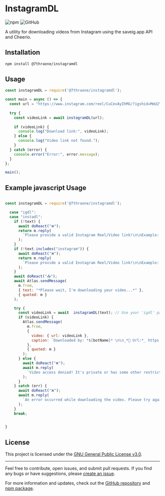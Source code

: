 # InstagramDL

![npm](https://img.shields.io/npm/v/@7thraone/instagramdl)
![GitHub](https://img.shields.io/github/license/7thRA-ONE/instagramdl)

A utility for downloading videos from Instagram using the saveig.app API and Cheerio.

## Installation

```bash
npm install @7thraone/instagramdl
```

## Usage

```javascript
const instagramDL = require('@7thraone/instagramdl');

const main = async () => {
  const url = "https://www.instagram.com/reel/CuCevAyIhMG/?igshid=MmU2YjMzNjRlOQ==";
  
  try {
    const videoLink = await instagramDL(url);
    
    if (videoLink) {
      console.log("Download link:", videoLink);
    } else {
      console.log("Video link not found.");
    }
  } catch (error) {
    console.error("Error:", error.message);
  }
};

main();
```

## Example javascript Usage

```javascript

const instagramDL = require('@7thraone/instagramdl');

  case "igdl":
  case "instadl":
    if (!text) {
      await doReact("❌");
      return m.reply(
        `Please provide a valid Instagram Reel/Video link!\n\nExample: *${prefix}igdl https://www.instagram.com/p/CP7Y4Y8J8ZU/*`
      );
    }
    if (!text.includes("instagram")) {
      await doReact("❌");
      return m.reply(
        `Please provide a valid Instagram Reel/Video link!\n\nExample: *${prefix}igdl https://www.instagram.com/p/CP7Y4Y8J8ZU/*`
      );
    }
    await doReact("📥");
    await Atlas.sendMessage(
      m.from,
      { text: "*Please wait, I'm downloading your video...*" },
      { quoted: m }
    );

    try {
      const videoLink = await  instagramDL(text); // Use your 'igdl' package here
      if (videoLink) {
        Atlas.sendMessage(
          m.from,
          {
            video: { url: videoLink },
            caption: `Downloaded by: *${botName}* \n\n_*🧩 Url:*_ https://github.com/yourusername/igdl \n`,
          },
          { quoted: m }
        );
      } else {
        await doReact("❌");
        await m.reply(
          `Video access denied! It's private or has some other restrictions.`
        );
      }
    } catch (err) {
      await doReact("❌");
      await m.reply(
        `An error occurred while downloading the video. Please try again later.`
      );
    }
    break;

 
}
```

## License

This project is licensed under the [GNU General Public License v3.0](LICENSE).

---

Feel free to contribute, open issues, and submit pull requests. If you find any bugs or have suggestions, please [create an issue](https://github.com/7thRA-ONE/instagramdl/issues).

For more information and updates, check out the [GitHub repository](https://github.com/7thRA-ONE/instagramdl) and [npm package](https://www.npmjs.com/package/@7thraone/instagramdl).
 

 

